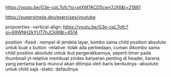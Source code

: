 https://youtu.be/G3e-cpL7ofc?si=ptXM7ACD5cwn7JX6&t=21881

https://supersimple.dev/exercises/youtube

propoerties
-vertical-align: https://youtu.be/G3e-cpL7ofc?si=69WNH2kYUT7hJCkW&t=4514

position
-fixed : nempel di jendela layar, kombo sama child position absolute untuk buat x button
-relative: tidak ada perbedaan, cuman dikombo sama child position absolute untuk ikut pergerakkannya, seperti timer pada thumbnail yt
relative membuat zindex berperan penting di header, karena yang pertama baris muncul akan ditimpa oleh baris berikutnya
-absolute: untuk child saja
-static: defaultnya
